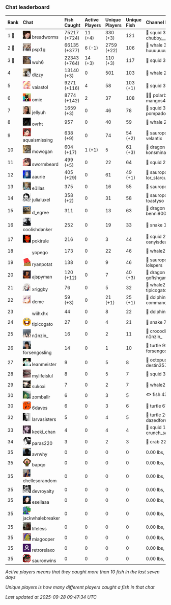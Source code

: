 ### Chat leaderboard

| Rank  | Chat                                                                                                                               | Fish Caught  | Active Players | Unique Players | Unique Fish | Channel Record 🎊                              |
|:------|:-----------------------------------------------------------------------------------------------------------------------------------|:-------------|:---------------|:---------------|:------------|:-----------------------------------------------|
| 1 🥇  | ![breadworms](https://raw.githubusercontent.com/blableblup/gofish/main/images/players/breadworms.png) breadworms                   | 75217 (+724) | 11 (+4)        | 330 (+3)       | 121         | 🦑 squid 308.86 lbs, chubby_________           |
| 2 🥈  | ![psp1g](https://raw.githubusercontent.com/blableblup/gofish/main/images/players/psp1g.png) psp1g                                  | 66135 (+377) | 6 (-1)         | 2759 (+22)     | 106         | 🐳 whale 303.51 lbs, huuuuuuuuuuuuuuuuuuuuuurz |
| 3 🥉  | ![wuh6](https://raw.githubusercontent.com/blableblup/gofish/main/images/players/wuh6.png) wuh6                                     | 22343 (+764) | 14 (+3)        | 110 (+3)       | 117         | 🦑 squid 311.04 lbs, eeziiii                   |
| 4     | ![dizzy](https://raw.githubusercontent.com/blableblup/gofish/main/images/players/dizzy.png) dizzy                                  | 13140 (+3)   | 0              | 501            | 103         | 🐳 whale 291.32 lbs, buhl00n                   |
| 5     | ![vaiastol](https://raw.githubusercontent.com/blableblup/gofish/main/images/players/vaiastol.png) vaiastol                         | 9271 (+116)  | 4              | 58             | 103 (+1)    | 🦑 squid 305.17 lbs, vaiastol                  |
| 6     | ![omie](https://raw.githubusercontent.com/blableblup/gofish/main/images/players/omie.png) omie                                     | 8774 (+142)  | 2              | 37             | 108         | 🐻‍❄ polarbear 294.19 lbs, mangos4u              |
| 7     | ![jellyuh](https://raw.githubusercontent.com/blableblup/gofish/main/images/players/jellyuh.png) jellyuh                            | 1659 (+3)    | 0              | 46             | 78          | 🦑 squid 307.87 lbs, pompadourdelinquent       |
| 8     | ![ovrht](https://raw.githubusercontent.com/blableblup/gofish/main/images/players/ovrht.png) ovrht                                  | 957          | 0              | 40             | 59          | 🐳 whale 287.76 lbs, ovrht                     |
| 9     | ![aquaismissing](https://raw.githubusercontent.com/blableblup/gofish/main/images/players/aquaismissing.png) aquaismissing          | 638 (+9)     | 0              | 74             | 54 (+2)     | 🦕 sauropod 182.20 lbs, velantix               |
| 10    | ![mowogan](https://raw.githubusercontent.com/blableblup/gofish/main/images/players/mowogan.png) mowogan                            | 604 (+17)    | 1 (+1)         | 5              | 61 (+3)     | 🐉 dragon 262.91 lbs, konsminator              |
| 11    | ![swormbeard](https://raw.githubusercontent.com/blableblup/gofish/main/images/players/swormbeard.png) swormbeard                   | 499 (+5)     | 0              | 22             | 64          | 🦑 squid 243.37 lbs, kishma9                   |
| 12    | ![aaurie](https://raw.githubusercontent.com/blableblup/gofish/main/images/players/aaurie.png) aaurie                               | 405 (+29)    | 0              | 61             | 49 (+1)     | 🦕 sauropod 168.65 lbs, lor_starcutter         |
| 13    | ![e1llas](https://raw.githubusercontent.com/blableblup/gofish/main/images/players/e1llas.png) e1llas                               | 375          | 0              | 16             | 55          | 🦕 sauropod 240.64 lbs, e1llas                 |
| 14    | ![julialuxel](https://raw.githubusercontent.com/blableblup/gofish/main/images/players/julialuxel.png) julialuxel                   | 358 (+2)     | 0              | 31             | 58          | 🦕 sauropod 241.63 lbs, toastyso               |
| 15    | ![d_egree](https://raw.githubusercontent.com/blableblup/gofish/main/images/players/d_egree.png) d_egree                            | 311          | 0              | 13             | 63          | 🐉 dragon 173.10 lbs, benni900                 |
| 16    | ![coolishdanker](https://raw.githubusercontent.com/blableblup/gofish/main/images/players/coolishdanker.png) coolishdanker          | 252          | 0              | 19             | 33          | 🐍 snake 156.42 lbs, jaial                     |
| 17    | ![pokirule](https://raw.githubusercontent.com/blableblup/gofish/main/images/players/pokirule.png) pokirule                         | 216          | 0              | 3              | 44          | 🦑 squid 284.82 lbs, osnyisdead                |
| 18    | ![yopego](https://raw.githubusercontent.com/blableblup/gofish/main/images/players/yopego.png) yopego                               | 173          | 0              | 22             | 46          | 🐋 whale2 126.17 lbs, grumpo_                  |
| 19    | ![ryanpotat](https://raw.githubusercontent.com/blableblup/gofish/main/images/players/ryanpotat.png) ryanpotat                      | 138          | 0              | 9              | 46          | 🦕 sauropod 177.64 lbs, lolspers               |
| 20    | ![ajspyman](https://raw.githubusercontent.com/blableblup/gofish/main/images/players/ajspyman.png) ajspyman                         | 120 (+12)    | 0              | 7              | 40 (+3)     | 🐉 dragon 215.79 lbs, gofishgamer              |
| 21    | ![xriggby](https://raw.githubusercontent.com/blableblup/gofish/main/images/players/xriggby.png) xriggby                            | 76           | 0              | 5              | 32          | 🐋 whale2 122.08 lbs, tipicogato               |
| 22    | ![deme](https://raw.githubusercontent.com/blableblup/gofish/main/images/players/deme.png) deme                                     | 59 (+3)      | 0              | 21 (+1)        | 25 (+1)     | 🐬 dolphin 89.33 lbs, commanda_u               |
| 23    | ![wiihxhx](https://raw.githubusercontent.com/blableblup/gofish/main/images/players/wiihxhx.png) wiihxhx                            | 44           | 0              | 8              | 22          | 🐬 dolphin 75.61 lbs, igwestyi                 |
| 24    | ![tipicogato](https://raw.githubusercontent.com/blableblup/gofish/main/images/players/tipicogato.png) tipicogato                   | 27           | 0              | 4              | 21          | 🐍 snake 72.07 lbs, iapaja                     |
| 25    | ![n1nzin_](https://raw.githubusercontent.com/blableblup/gofish/main/images/players/n1nzin_.png) n1nzin_                            | 16           | 0              | 2              | 11          | 🐊 crocodile 147.49 lbs, n1nzin_               |
| 26    | ![forsengosling](https://raw.githubusercontent.com/blableblup/gofish/main/images/players/forsengosling.png) forsengosling          | 14           | 0              | 1              | 10          | 🐢 turtle 99.81 lbs, forsengosling             |
| 27    | ![leanmeister](https://raw.githubusercontent.com/blableblup/gofish/main/images/players/leanmeister.png) leanmeister                | 9            | 0              | 5              | 8           | 🐙 octopus 128.42 lbs, destin357               |
| 28    | ![mylifeislul](https://raw.githubusercontent.com/blableblup/gofish/main/images/players/mylifeislul.png) mylifeislul                | 8            | 0              | 5              | 7           | 🦑 squid 33.78 lbs, larvasisters               |
| 29    | ![sukoxi](https://raw.githubusercontent.com/blableblup/gofish/main/images/players/sukoxi.png) sukoxi                               | 7            | 0              | 2              | 7           | 🐋 whale2 126.54 lbs, sukoxi                   |
| 30    | ![zomballr](https://raw.githubusercontent.com/blableblup/gofish/main/images/players/zomballr.png) zomballr                         | 6            | 0              | 3              | 5           | 🐟 fish 43.11 lbs, ryanpotat                   |
| 30    | ![6daves](https://raw.githubusercontent.com/blableblup/gofish/main/images/players/6daves.png) 6daves                               | 6            | 0              | 3              | 6           | 🐢 turtle 67.13 lbs, 6daves                    |
| 32    | ![larvasisters](https://raw.githubusercontent.com/blableblup/gofish/main/images/players/larvasisters.png) larvasisters             | 5            | 0              | 4              | 5           | 🐢 turtle 25.74 lbs, dazedforevermore          |
| 33    | ![keeki_chan](https://raw.githubusercontent.com/blableblup/gofish/main/images/players/keeki_chan.png) keeki_chan                   | 4            | 0              | 4              | 4           | 🦑 squid 110.80 lbs, crunch_sack               |
| 34    | ![paras220](https://raw.githubusercontent.com/blableblup/gofish/main/images/players/paras220.png) paras220                         | 3            | 0              | 2              | 3           | 🦀 crab 22.72 lbs, larvasisters                |
| 35    | ![avrwhy](https://raw.githubusercontent.com/blableblup/gofish/main/images/players/avrwhy.png) avrwhy                               | 0            | 0              | 0              | 0           |   0.00 lbs,                                    |
| 35    | ![bapqo](https://raw.githubusercontent.com/blableblup/gofish/main/images/players/bapqo.png) bapqo                                  | 0            | 0              | 0              | 0           |   0.00 lbs,                                    |
| 35    | ![chellesorandom](https://raw.githubusercontent.com/blableblup/gofish/main/images/players/chellesorandom.png) chellesorandom       | 0            | 0              | 0              | 0           |   0.00 lbs,                                    |
| 35    | ![devroyalty](https://raw.githubusercontent.com/blableblup/gofish/main/images/players/devroyalty.png) devroyalty                   | 0            | 0              | 0              | 0           |   0.00 lbs,                                    |
| 35    | ![esellaaa](https://raw.githubusercontent.com/blableblup/gofish/main/images/players/esellaaa.png) esellaaa                         | 0            | 0              | 0              | 0           |   0.00 lbs,                                    |
| 35    | ![jackwhalebreaker](https://raw.githubusercontent.com/blableblup/gofish/main/images/players/jackwhalebreaker.png) jackwhalebreaker | 0            | 0              | 0              | 0           |   0.00 lbs,                                    |
| 35    | ![lifeless](https://raw.githubusercontent.com/blableblup/gofish/main/images/players/lifeless.png) lifeless                         | 0            | 0              | 0              | 0           |   0.00 lbs,                                    |
| 35    | ![miagooper](https://raw.githubusercontent.com/blableblup/gofish/main/images/players/miagooper.png) miagooper                      | 0            | 0              | 0              | 0           |   0.00 lbs,                                    |
| 35    | ![retrorelaxo](https://raw.githubusercontent.com/blableblup/gofish/main/images/players/retrorelaxo.png) retrorelaxo                | 0            | 0              | 0              | 0           |   0.00 lbs,                                    |
| 35    | ![sauronwins](https://raw.githubusercontent.com/blableblup/gofish/main/images/players/sauronwins.png) sauronwins                   | 0            | 0              | 0              | 0           |   0.00 lbs,                                    |

_Active players means that they caught more than 10 fish in the last seven days_

_Unique players is how many different players caught a fish in that chat_

_Last updated at 2025-09-28 09:47:34 UTC_